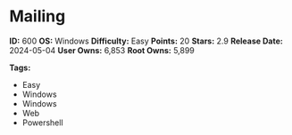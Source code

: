 # Mailing

**ID:** 600
**OS:** Windows
**Difficulty:** Easy
**Points:** 20
**Stars:** 2.9
**Release Date:** 2024-05-04
**User Owns:** 6,853
**Root Owns:** 5,899

**Tags:**
- Easy
- Windows
- Windows
- Web
- Powershell

